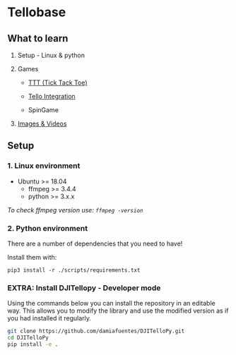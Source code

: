 # Tellobase

## What to learn

1. Setup - Linux & python
2. Games

   - [TTT (Tick Tack Toe)](./ttt.md)

   - [Tello Integration](./tello_integration.md)

   - SpinGame
3. [Images & Videos](./media/media.md)

## Setup

### 1. Linux environment

- Ubuntu >= 18.04
  - ffmpeg >= 3.4.4
  - python >= 3.x.x

*To check ffmpeg version use: ```ffmpeg -version```*

### 2. Python environment

There are a number of dependencies that you need to have!

Install them with:

```pip3 install -r ./scripts/requirements.txt```

### EXTRA: Install DJITellopy - Developer mode

Using the commands below you can install the repository in an editable way. This allows you to modify the library and use the modified version as if you had installed it regularly.

```bash
git clone https://github.com/damiafuentes/DJITelloPy.git
cd DJITelloPy
pip install -e .
```
